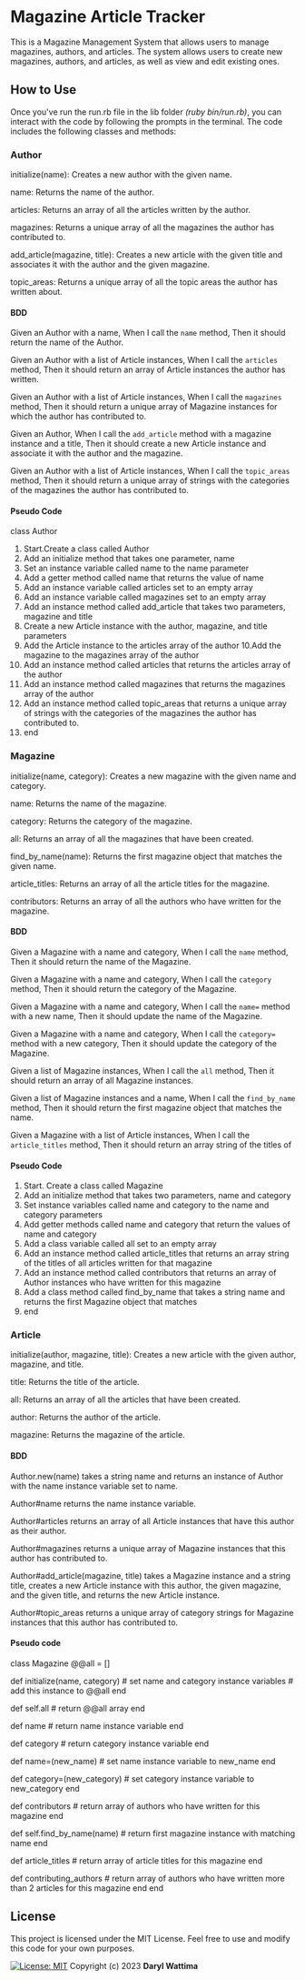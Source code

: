 # Magazine Article Tracker
This is a Magazine Management System that allows users to manage magazines, authors, and articles. The system allows users to create new magazines, authors, and articles, as well as view and edit existing ones.


## How to Use
Once you've run the run.rb file in the lib folder *(ruby bin/run.rb)*, you can interact with the code by following the prompts in the terminal. The code includes the following classes and methods:

### Author
initialize(name): Creates a new author with the given name.

name: Returns the name of the author.

articles: Returns an array of all the articles written by the author.

magazines: Returns a unique array of all the magazines the author has contributed to.

add_article(magazine, title): Creates a new article with the given title and associates it with the author and the given magazine.

topic_areas: Returns a unique array of all the topic areas the author has written about.

#### BDD
Given an Author with a name,
When I call the `name` method,
Then it should return the name of the Author.

Given an Author with a list of Article instances,
When I call the `articles` method,
Then it should return an array of Article instances the author has written.

Given an Author with a list of Article instances,
When I call the `magazines` method,
Then it should return a unique array of Magazine instances for which the author has contributed to.

Given an Author,
When I call the `add_article` method with a magazine instance and a title,
Then it should create a new Article instance and associate it with the author and the magazine.

Given an Author with a list of Article instances,
When I call the `topic_areas` method,
Then it should return a unique array of strings with the categories of the magazines the author has contributed to.


#### Pseudo Code
class Author
1. Start.Create a class called Author
2. Add an initialize method that takes one parameter, name
3. Set an instance variable called name to the name parameter
4. Add a getter method called name that returns the value of name
5. Add an instance variable called articles set to an empty array
6. Add an instance variable called magazines set to an empty array
7. Add an instance method called add_article that takes two parameters, magazine and title
8. Create a new Article instance with the author, magazine, and title parameters
9. Add the Article instance to the articles array of the author
10.Add the magazine to the magazines array of the author
11. Add an instance method called articles that returns the articles array of the author
12. Add an instance method called magazines that returns the magazines array of the author
13. Add an instance method called topic_areas that returns a unique array of strings with the categories of the magazines the author has contributed to.
14. end


### Magazine
initialize(name, category): Creates a new magazine with the given name and category.

name: Returns the name of the magazine.

category: Returns the category of the magazine.

all: Returns an array of all the magazines that have been created.

find_by_name(name): Returns the first magazine object that matches the given name.

article_titles: Returns an array of all the article titles for the magazine.

contributors: Returns an array of all the authors who have written for the magazine.

#### BDD
Given a Magazine with a name and category,
When I call the `name` method,
Then it should return the name of the Magazine.

Given a Magazine with a name and category,
When I call the `category` method,
Then it should return the category of the Magazine.

Given a Magazine with a name and category,
When I call the `name=` method with a new name,
Then it should update the name of the Magazine.

Given a Magazine with a name and category,
When I call the `category=` method with a new category,
Then it should update the category of the Magazine.

Given a list of Magazine instances,
When I call the `all` method,
Then it should return an array of all Magazine instances.

Given a list of Magazine instances and a name,
When I call the `find_by_name` method,
Then it should return the first magazine object that matches the name.

Given a Magazine with a list of Article instances,
When I call the `article_titles` method,
Then it should return an array string of the titles of

#### Pseudo Code
1. Start. Create a class called Magazine
2. Add an initialize method that takes two parameters, name and category
3. Set instance variables called name and category to the name and category parameters
4. Add getter methods called name and category that return the values of name and category
5. Add a class variable called all set to an empty array
6. Add an instance method called article_titles that returns an array string of the titles of all articles written for that magazine
7. Add an instance method called contributors that returns an array of Author instances who have written for this magazine
8. Add a class method called find_by_name that takes a string name and returns the first Magazine object that matches
9. end


### Article
initialize(author, magazine, title): Creates a new article with the given author, magazine, and title.

title: Returns the title of the article.

all: Returns an array of all the articles that have been created.

author: Returns the author of the article.

magazine: Returns the magazine of the article.

#### BDD
Author.new(name) takes a string name and returns an instance of Author with the name instance variable set to name.

Author#name returns the name instance variable.

Author#articles returns an array of all Article instances that have this author as their author.

Author#magazines returns a unique array of Magazine instances that this author has contributed to.

Author#add_article(magazine, title) takes a Magazine instance and a string title, creates a new Article instance with this author, the given magazine, and the given title, and returns the new Article instance.

Author#topic_areas returns a unique array of category strings for Magazine instances that this author has contributed to.

#### Pseudo code
class Magazine
  @@all = []

  def initialize(name, category)
    # set name and category instance variables
    # add this instance to @@all
  end

  def self.all
    # return @@all array
  end

  def name
    # return name instance variable
  end

  def category
    # return category instance variable
  end

  def name=(new_name)
    # set name instance variable to new_name
  end

  def category=(new_category)
    # set category instance variable to new_category
  end

  def contributors
    # return array of authors who have written for this magazine
  end

  def self.find_by_name(name)
    # return first magazine instance with matching name
  end

  def article_titles
    # return array of article titles for this magazine
  end

  def contributing_authors
    # return array of authors who have written more than 2 articles for this magazine
  end
end




## License
This project is licensed under the MIT License. Feel free to use and modify this code for your own purposes.

[![License: MIT](https://img.shields.io/badge/License-MIT-yellow.svg)](https://opensource.org/licenses/MIT)
Copyright (c) 2023 **Daryl Wattima**









